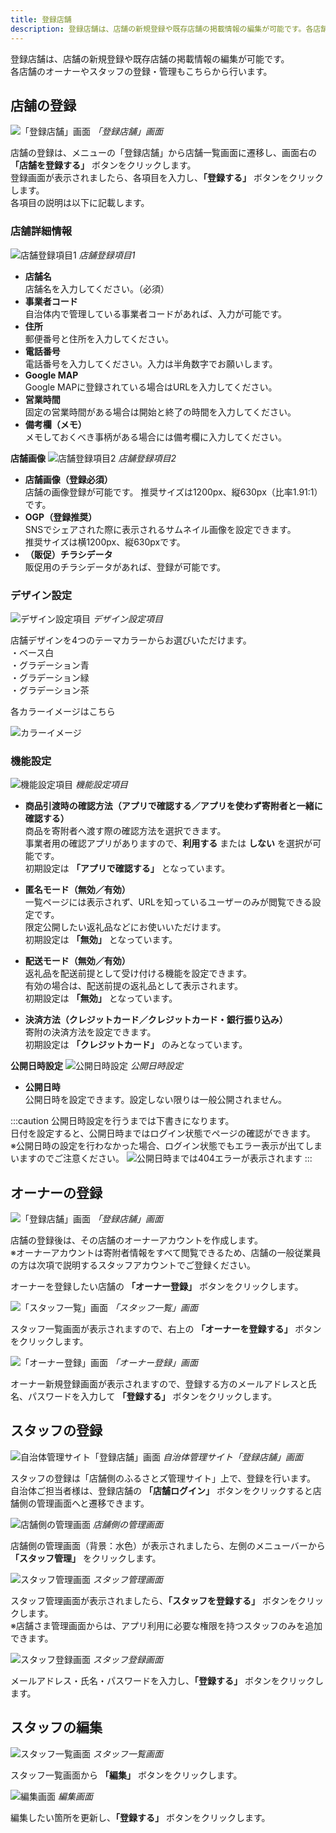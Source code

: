 ```yaml
---
title: 登録店舗
description: 登録店舗は、店舗の新規登録や既存店舗の掲載情報の編集が可能です。各店舗のオーナーやスタッフの登録・管理もこちらから行います。
---
```


登録店舗は、店舗の新規登録や既存店舗の掲載情報の編集が可能です。  
各店舗のオーナーやスタッフの登録・管理もこちらから行います。

## 店舗の登録
![「登録店舗」画面](../../../assets/images/lg_shop_01.png)
*「登録店舗」画面*

店舗の登録は、メニューの「登録店舗」から店舗一覧画面に遷移し、画面右の **「店舗を登録する」** ボタンをクリックします。  
登録画面が表示されましたら、各項目を入力し、**「登録する」** ボタンをクリックします。  
各項目の説明は以下に記載します。

### 店舗詳細情報

![店舗登録項目1](../../../assets/images/lg_shop_02.png)
*店舗登録項目1*

- **店舗名**  
店舗名を入力してください。（必須）
- **事業者コード**  
自治体内で管理している事業者コードがあれば、入力が可能です。
- **住所**  
郵便番号と住所を入力してください。
- **電話番号**  
電話番号を入力してください。入力は半角数字でお願いします。
- **Google MAP**  
Google MAPに登録されている場合はURLを入力してください。
- **営業時間**  
固定の営業時間がある場合は開始と終了の時間を入力してください。
- **備考欄（メモ）**  
メモしておくべき事柄がある場合には備考欄に入力してください。

**店舗画像**
![店舗登録項目2](../../../assets/images/lg_shop_03.png)
*店舗登録項目2*

- **店舗画像（登録必須）**  
店舗の画像登録が可能です。 
推奨サイズは1200px、縦630px（比率1.91:1）です。
- **OGP（登録推奨）**  
SNSでシェアされた際に表示されるサムネイル画像を設定できます。  
推奨サイズは横1200px、縦630pxです。
- **（販促）チラシデータ**  
販促用のチラシデータがあれば、登録が可能です。

### デザイン設定
![デザイン設定項目](../../../assets/images/lg_shop_25.png)
*デザイン設定項目*

店舗デザインを4つのテーマカラーからお選びいただけます。  
・ベース白  
・グラデーション青  
・グラデーション緑  
・グラデーション茶  

各カラーイメージはこちら  

![カラーイメージ](../../../assets/images/lg_shop_26.png)


### 機能設定
![機能設定項目](../../../assets/images/lg_shop_04.png)
*機能設定項目*

- **商品引渡時の確認方法（アプリで確認する／アプリを使わず寄附者と一緒に確認する）**  
商品を寄附者へ渡す際の確認方法を選択できます。  
事業者用の確認アプリがありますので、**利用する** または **しない** を選択が可能です。  
初期設定は **「アプリで確認する」** となっています。

- **匿名モード（無効／有効）**  
一覧ページには表示されず、URLを知っているユーザーのみが閲覧できる設定です。  
限定公開したい返礼品などにお使いいただけます。  
初期設定は **「無効」** となっています。

- **配送モード（無効／有効）**  
返礼品を配送前提として受け付ける機能を設定できます。  
有効の場合は、配送前提の返礼品として表示されます。  
初期設定は **「無効」** となっています。

- **決済方法（クレジットカード／クレジットカード・銀行振り込み）**  
寄附の決済方法を設定できます。  
初期設定は **「クレジットカード」** のみとなっています。

**公開日時設定**
![公開日時設定](../../../assets/images/lg_shop_05.png)
*公開日時設定*

- **公開日時**  
公開日時を設定できます。設定しない限りは一般公開されません。

:::caution
公開日時設定を行うまでは下書きになります。  
日付を設定すると、公開日時まではログイン状態でページの確認ができます。  
※公開日時の設定を行わなかった場合、ログイン状態でもエラー表示が出てしまいますのでご注意ください。
![公開日時までは404エラーが表示されます](../../../assets/images/lg_shop_06.png)
:::
## オーナーの登録

![「登録店舗」画面](../../../assets/images/lg_shop_07.png)
*「登録店舗」画面*

店舗の登録後は、その店舗のオーナーアカウントを作成します。  
※オーナーアカウントは寄附者情報をすべて閲覧できるため、店舗の一般従業員の方は次項で説明するスタッフアカウントでご登録ください。

オーナーを登録したい店舗の **「オーナー登録」** ボタンをクリックします。

![「スタッフ一覧」画面](../../../assets/images/lg_shop_08.png)
*「スタッフ一覧」画面*

スタッフ一覧画面が表示されますので、右上の **「オーナーを登録する」** ボタンをクリックします。

![「オーナー登録」画面](../../../assets/images/lg_shop_09.png)
*「オーナー登録」画面*

オーナー新規登録画面が表示されますので、登録する方のメールアドレスと氏名、パスワードを入力して **「登録する」** ボタンをクリックします。

## スタッフの登録

![自治体管理サイト「登録店舗」画面](../../../assets/images/lg_shop_10.png)
*自治体管理サイト「登録店舗」画面*

スタッフの登録は「店舗側のふるさとズ管理サイト」上で、登録を行います。  
自治体ご担当者様は、登録店舗の **「店舗ログイン」** ボタンをクリックすると店舗側の管理画面へと遷移できます。

![店舗側の管理画面](../../../assets/images/lg_shop_11.png)
*店舗側の管理画面*

店舗側の管理画面（背景：水色）が表示されましたら、左側のメニューバーから **「スタッフ管理」** をクリックします。

![スタッフ管理画面](../../../assets/images/lg_shop_12.png)
*スタッフ管理画面*

スタッフ管理画面が表示されましたら、**「スタッフを登録する」** ボタンをクリックします。  
※店舗さま管理画面からは、アプリ利用に必要な権限を持つスタッフのみを追加できます。

![スタッフ登録画面](../../../assets/images/lg_shop_13.png)
*スタッフ登録画面*

メールアドレス・氏名・パスワードを入力し、**「登録する」** ボタンをクリックします。

## スタッフの編集

![スタッフ一覧画面](../../../assets/images/lg_shop_14.png)
*スタッフ一覧画面*

スタッフ一覧画面から **「編集」** ボタンをクリックします。

![編集画面](../../../assets/images/lg_shop_15.png)
*編集画面*

編集したい箇所を更新し、**「登録する」** ボタンをクリックします。